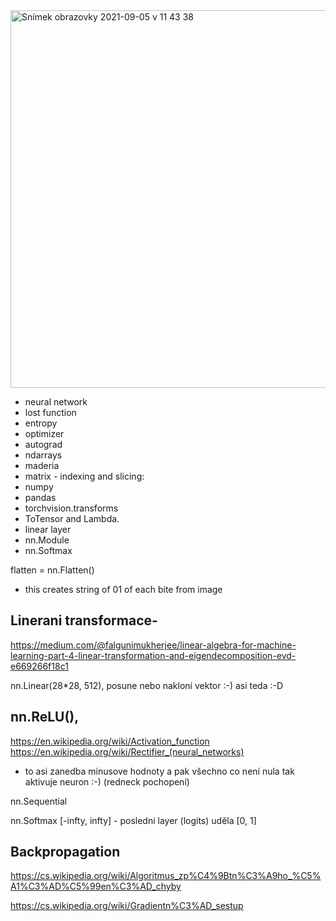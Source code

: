 <img width="604" alt="Snímek obrazovky 2021-09-05 v 11 43 38" src="https://user-images.githubusercontent.com/3868751/132124102-469f4589-1f3c-49e6-a9cf-1fa9c1b9f207.png">

- neural network
- lost function 
- entropy
- optimizer
- autograd
- ndarrays
- maderia
-  matrix - indexing and slicing: 
- numpy
- pandas
- torchvision.transforms
- ToTensor and Lambda.
- linear layer
- nn.Module
- nn.Softmax


flatten = nn.Flatten()
- this creates string of 01 of each bite from image


Linerani transformace-
-------

https://medium.com/@falgunimukherjee/linear-algebra-for-machine-learning-part-4-linear-transformation-and-eigendecomposition-evd-e669266f18c1

nn.Linear(28*28, 512),
posune nebo nakloní vektor :-) asi teda :-D

nn.ReLU(),
---------------------
https://en.wikipedia.org/wiki/Activation_function
https://en.wikipedia.org/wiki/Rectifier_(neural_networks)

- to asi zanedba minusove hodnoty a pak všechno co není nula tak aktivuje neuron :-) (redneck pochopení)

nn.Sequential


nn.Softmax
 [-infty, infty] - posledni layer (logits) uděla [0, 1]

 Backpropagation 
--------------------
 https://cs.wikipedia.org/wiki/Algoritmus_zp%C4%9Btn%C3%A9ho_%C5%A1%C3%AD%C5%99en%C3%AD_chyby


 https://cs.wikipedia.org/wiki/Gradientn%C3%AD_sestup